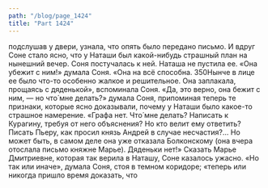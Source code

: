 ```yaml
---
path: "/blog/page_1424"
title: "Part 1424"
---
```


 подслушав у двери, узнала, что опять было передано письмо.
И вдруг Соне стало ясно, что у Наташи был какой-нибудь страшный план на нынешний вечер. Соня постучалась к ней. Наташа не пустила ее.
«Она убежит с ним!» думала Соня. «Она на всё способна. 350Нынче в лице ее было что-то особенно жалкое и решительное. Она заплакала, прощаясь с дяденькой», вспоминала Соня. «Да, это верно, она бежит с ним, — но что́ мне делать?» думала Соня, припоминая теперь те признаки, которые ясно доказывали, почему у Наташи было какое-то страшное намерение. «Графа нет. Что́ мне делать? Написать к Курагину, требуя от него объяснения? Но кто велит ему ответить? Писать Пьеру, как просил князь Андрей в случае несчастия?... Но может быть, в самом деле она уже отказала Болконскому (она вчера отослала письмо княжне Марье). Дяденьки нет!»
Сказать Марье Дмитриевне, которая так верила в Наташу, Соне казалось ужасно.
«Но так или иначе», думала Соня, стоя в темном коридоре; «теперь или никогда пришло время доказать, что
